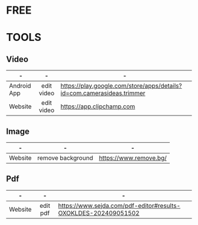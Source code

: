 # FREE


# TOOLS

## Video
-|-|-
-|:-:|-
Android App | edit video | https://play.google.com/store/apps/details?id=com.camerasideas.trimmer
Website | edit video | https://app.clipchamp.com

## Image
-|-|-
-|:-:|-
Website | remove background | https://www.remove.bg/

## Pdf
-|-|-
-|:-:|-
Website | edit pdf | https://www.sejda.com/pdf-editor#results-OXOKLDES-202409051502

